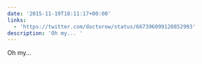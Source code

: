 ```yaml
---
date: '2015-11-19T18:11:17+00:00'
links:
  - 'https://twitter.com/doctorow/status/667396099120852993'
description: 'Oh my... '
---
```

Oh my... 
